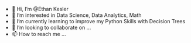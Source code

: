 - 👋 Hi, I’m @Ethan Kesler
- 👀 I’m interested in Data Science, Data Analytics, Math
- 🌱 I’m currently learning to improve my Python Skills with Decision Trees
- 💞️ I’m looking to collaborate on ...
- 📫 How to reach me ...

<!---
Ekesler1225/Ekesler1225 is a ✨ special ✨ repository because its `README.md` (this file) appears on your GitHub profile.
You can click the Preview link to take a look at your changes.
--->
